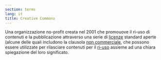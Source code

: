```yaml
---
section: terms
lang: it
title: Creative Commons
---
```



Una organizzazione no-profit creata nel 2001 che promouove il ri-uso di contenuti e la pubblicazione attraverso una serie di [licenze](/glossary/it/terms/licence/) standard aperte (alcune delle quali includono la clausola [non commerciale](/glossary/it/terms/non-commercial), che possono essere utilizzate per rilasciare contenuti per il [ri-uso](/glossary/it/terms/re-use/) assieme ad una chiara spiegazione del loro significato.
